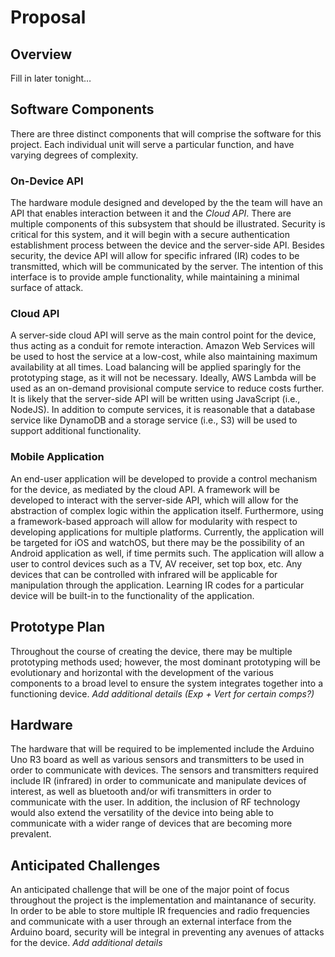 # Proposal

## Overview
Fill in later tonight…

## Software Components
There are three distinct components that will comprise the software for this project. Each individual unit will serve a particular function, and have varying degrees of complexity.

### On-Device API
The hardware module designed and developed by the the team will have an API that enables interaction between it and the *Cloud API*. There are multiple components of this subsystem that should be illustrated. Security is critical for this system, and it will begin with a secure authentication establishment process between the device and the server-side API. Besides security, the device API will allow for specific infrared (IR) codes to be transmitted, which will be communicated by the server. The intention of this interface is to provide ample functionality, while maintaining a minimal surface of attack.

### Cloud API
A server-side cloud API will serve as the main control point for the device, thus acting as a conduit for remote interaction. Amazon Web Services will be used to host the service at a low-cost, while also maintaining maximum availability at all times. Load balancing will be applied sparingly for the prototyping stage, as it will not be necessary. Ideally, AWS Lambda will be used as an on-demand provisional compute service to reduce costs further. It is likely that the server-side API will be written using JavaScript (i.e., NodeJS). In addition to compute services, it is reasonable that a database service like DynamoDB and a storage service (i.e., S3) will be used to support additional functionality.

### Mobile Application
An end-user application will be developed to provide a control mechanism for the device, as mediated by the cloud API. A framework will be developed to interact with the server-side API, which will allow for the abstraction of complex logic within the application itself. Furthermore, using a framework-based approach will allow for modularity with respect to developing applications for multiple platforms. Currently, the application will be targeted for iOS and watchOS, but there may be the possibility of an Android application as well, if time permits such. The application will allow a user to control devices such as a TV, AV receiver, set top box, etc. Any devices that can be controlled with infrared will be applicable for manipulation through the application. Learning IR codes for a particular device will be built-in to the functionality of the application.

## Prototype Plan
Throughout the course of creating the device, there may be multiple prototyping methods used; however, the most dominant prototyping will be evolutionary and horizontal with the development of the various components to a broad level to ensure the system integrates together into a functioning device. *Add additional details (Exp + Vert for certain comps?)*

## Hardware
The hardware that will be required to be implemented include the Arduino Uno R3 board as well as various sensors and transmitters to be used in order to communicate with devices. The sensors and transmitters required include IR (infrared) in order to communicate and manipulate devices of interest, as well as bluetooth and/or wifi transmitters in order to communicate with the user. In addition, the inclusion of RF technology would also extend the versatility of the device into being able to communicate with a wider range of devices that are becoming more prevalent.

## Anticipated Challenges
An anticipated challenge that will be one of the major point of focus throughout the project is the implementation and maintanance of security. In order to be able to store multiple IR frequencies and radio frequencies and communicate with a user through an external interface from the Arduino board, security will be integral in preventing any avenues of attacks for the device. *Add additional details*